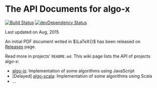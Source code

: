 The API Documents for algo-x
======
[![Build Status](https://drone.io/github.com/scotv/algo-wiki/status.png)](https://drone.io/github.com/scotv/algo-wiki/latest)
[![devDependency Status](https://david-dm.org/scotv/algo-wiki/dev-status.png)](https://david-dm.org/scotv/algo-wiki#info=devDependencies)

Last updated on Aug, 2015

An initial PDF document writed in $\LaTeX{}$ has been released on 
[Releases](https://github.com/scotv/algo-wiki/releases) page.

Read more in projects' `README.md`. This wiki page lists the API of projects algo-x:

*  [algo-js](https://github.com/scotv/algo-js): Implementation of some algorithms using JavaScript
*  [Delayed] [algo-scala](https://github.com/scotv/algo-scala): Implementation of some algorithms using Scala
*  ...


[1]: https://github.com/scotv/algo-js		"Algo-js"
[2]: https://github.com/scotv/algo-scala	"Algo-scala"
